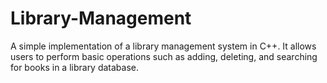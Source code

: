 # Library-Management
A simple implementation of a library management system in C++. It allows users to perform basic operations such as adding, deleting, and searching for books in a library database.
